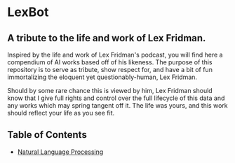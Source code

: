 # LexBot
## A tribute to the life and work of Lex Fridman.
Inspired by the life and work of Lex Fridman's podcast, you will find here a compendium of AI works based off of his likeness. The purpose of this repository is to serve as tribute, show respect for, and have a bit of fun immortalizing the eloquent yet questionably-human, Lex Fridman. 

Should by some rare chance this is viewed by him, Lex Fridman should know that I give full rights and control over the full lifecycle of this data and any works which may spring tangent off it. The life was yours, and this work should reflect your life as you see fit.

## Table of Contents
 - [Natural Language Processing](./NLP.ipynb)
